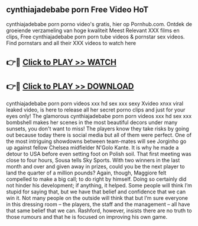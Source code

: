 ## cynthiajadebabe porn Free Video HoT 

cynthiajadebabe porn porno video's gratis, hier op Pornhub.com. Ontdek de groeiende verzameling van hoge kwaliteit Meest Relevant XXX films en clips,
Free cynthiajadebabe porn porn tube videos & pornstar sex videos. Find pornstars and all their XXX videos to watch here


## 👉🔴 [Click to PLAY >> WATCH](http://us.freeplayer.one?title=cynthiajadebabe_porn&ref=16D)

## 👉🔴 [Click to PLAY >> DOWNLOAD](http://us.freeplayer.one?title=cynthiajadebabe_porn&ref=16D)


cynthiajadebabe porn porn videos xxx hd sex xxx sexy Xvideo xnxx viral leaked video, is here to release all her secret porno clips and just for your eyes only! The glamorous cynthiajadebabe porn porn videos xxx hd sex xxx bombshell makes her scenes in the most beautiful decors under many sunsets, you don't want to miss! The players know they take risks by going out because today there is social media but all of them were perfect. One of the most intriguing showdowns between team-mates will see Jorginho go up against fellow Chelsea midfielder N'Golo Kante. It is why he made a detour to USA before even setting foot on Polish soil. That first meeting was close to four hours, Sousa tells Sky Sports. With two winners in the last month and over and given away in prizes, could you be the next player to land the quarter of a million pounds? Again, though, Maggiore felt compelled to make a big call; to do right by himself. Doing so certainly did not hinder his development; if anything, it helped. Some people will think I’m stupid for saying that, but we have that belief and confidence that we can win it. Not many people on the outside will think that but I’m sure everyone in this dressing room – the players, the staff and the management – all have that same belief that we can. Rashford, however, insists there are no truth to those rumours and that he is focused on improving his own game.